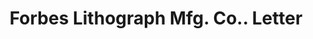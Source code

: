 ---
doi: 10.7916/D8PR96XT
date_other: '1924'
date_other_textual: '1924'
form: correspondence
genre:
- Letters (correspondence)
name:
- Forbes Lithograph Mfg. Co.
object_in_context_url: https://biggert.cul.columbia.edu/items/view/ave_biggert_00379
subject_hierarchical_geographic:
- Boston, Massachusetts, United States
subject_name:
- Forbes Lithograph Mfg. Co.
title: Forbes Lithograph Mfg. Co.. Letter
sort_title: Forbes Lithograph Mfg. Co.. Letter
call_number: ave_biggert_00379
coordinates:
- 42.35805555555556,-71.06361111111111
pid: ave_biggert_00379
identifiers: ave_biggert_00379
thumbnail: https://derivativo-3.library.columbia.edu/iiif/2/ldpd:344114/full/!256,256/0/native.jpg
permalink: "/items/ave_biggert_00379/"
layout: iiif-image-page
---